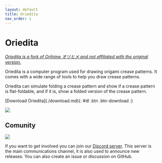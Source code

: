 ```yaml
---
layout: default
title: Oriedita
nav_order: 1
---
```


# Oriedita

[_Oriedita is a fork of Orihime オリヒメ and not affiliated with the original version._](./orihime.md)

Oriedita is a computer program used for drawing origami crease patterns. It comes with a wide range of tools to help you draw crease patterns.

Oriedita can simulate folding a crease pattern and show if a crease pattern is flat-foldable, and if it is, show a folded version of the crease pattern.

<span class="fs-8">
[Download Oriedita](./download.md){: #dl .btn .btn-download :}
</span>

<script src="main.js"></script>
<script>
	getRelease(r => document.getElementById('dl').innerText += ' ' + version(r));
</script>

![](https://i.imgur.com/w1Nh7aC.png)

## Comunity

[![](https://img.shields.io/discord/905741535625244672?style=for-the-badge)](https://discord.gg/AnqETxTvvr)

If you want to get involved you can join our [Discord server](https://discord.gg/AnqETxTvvr). This server is the main communications channel, it is also used to announce new releases. You can also create an issue or discussion on GitHub.
